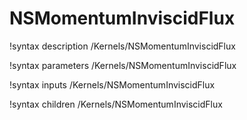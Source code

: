 # NSMomentumInviscidFlux

!syntax description /Kernels/NSMomentumInviscidFlux

!syntax parameters /Kernels/NSMomentumInviscidFlux

!syntax inputs /Kernels/NSMomentumInviscidFlux

!syntax children /Kernels/NSMomentumInviscidFlux
